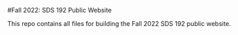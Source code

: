 #Fall 2022: SDS 192 Public Website

This repo contains all files for building the Fall 2022 SDS 192 public website. 
